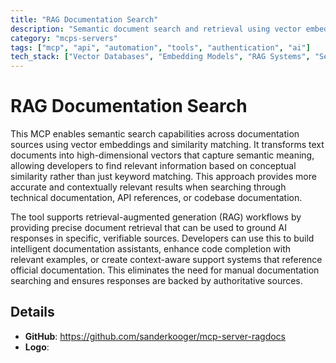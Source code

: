 ```yaml
---
title: "RAG Documentation Search"
description: "Semantic document search and retrieval using vector embeddings for context-aware responses from documentation sources."
category: "mcps-servers"
tags: ["mcp", "api", "automation", "tools", "authentication", "ai"]
tech_stack: ["Vector Databases", "Embedding Models", "RAG Systems", "Semantic Search", "Documentation Platforms"]
---
```


# RAG Documentation Search

This MCP enables semantic search capabilities across documentation sources using vector embeddings and similarity matching. It transforms text documents into high-dimensional vectors that capture semantic meaning, allowing developers to find relevant information based on conceptual similarity rather than just keyword matching. This approach provides more accurate and contextually relevant results when searching through technical documentation, API references, or codebase documentation.

The tool supports retrieval-augmented generation (RAG) workflows by providing precise document retrieval that can be used to ground AI responses in specific, verifiable sources. Developers can use this to build intelligent documentation assistants, enhance code completion with relevant examples, or create context-aware support systems that reference official documentation. This eliminates the need for manual documentation searching and ensures responses are backed by authoritative sources.

## Details

- **GitHub**: https://github.com/sanderkooger/mcp-server-ragdocs
- **Logo**: 
